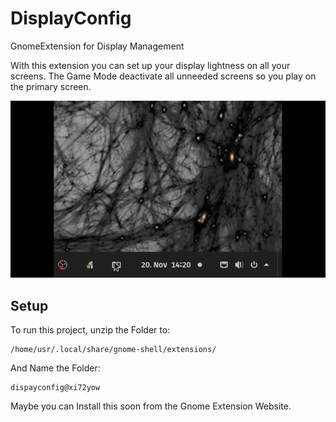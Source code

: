 # DisplayConfig
GnomeExtension for Display Management

With this extension you can set up your display lightness on all your screens. The Game Mode deactivate all unneeded screens so you play on the primary screen.

![](DisplayDimmDemo.gif)

## Setup
To run this project, unzip the Folder to:

    /home/usr/.local/share/gnome-shell/extensions/
    
And Name the Folder: 

    dispayconfig@xi72yow

Maybe you can Install this soon from the Gnome Extension Website.
